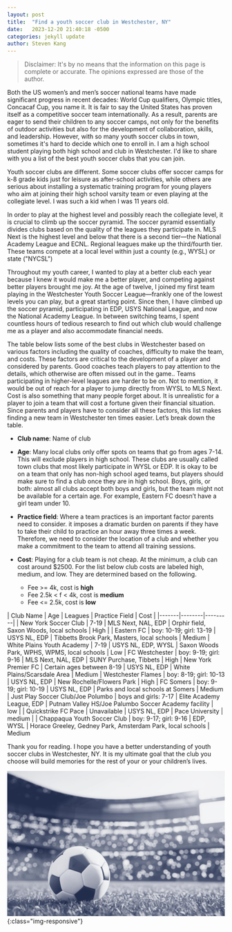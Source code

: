 ```yaml
---
layout: post
title:  "Find a youth soccer club in Westchester, NY"
date:   2023-12-20 21:40:18 -0500
categories: jekyll update
author: Steven Kang
---
```


<!-- You’ll find this post in your `_posts` directory. Go ahead and edit it and re-build the site to see your changes. You can rebuild the site in many different ways, but the most common way is to run `jekyll serve`, which launches a web server and auto-regenerates your site when a file is updated.

Jekyll requires blog post files to be named according to the following format:

`YEAR-MONTH-DAY-title.MARKUP`

Where `YEAR` is a four-digit number, `MONTH` and `DAY` are both two-digit numbers, and `MARKUP` is the file extension representing the format used in the file. After that, include the necessary front matter. Take a look at the source for this post to get an idea about how it works. -->

<!-- Jekyll also offers powerful support for code snippets:

{% highlight ruby %}
def print_hi(name)
  puts "Hi, #{name}"
end
print_hi('Tom')
#=> prints 'Hi, Tom' to STDOUT.
{% endhighlight %} -->

> Disclaimer: It's by no means that the information on this page is complete or accurate. The opinions expressed are those of the author.

Both the US women’s and men’s soccer national teams have made significant progress in recent decades: World Cup qualifiers, Olympic titles, Concacaf Cup, you name it. It is fair to say the United States has proven itself as a competitive soccer team internationally. As a result, parents are eager to send their children to any soccer camps, not only for the benefits of outdoor activities but also for the development of collaboration, skills, and leadership.
However, with so many youth soccer clubs in town, sometimes it's hard to decide which one to enroll in. I am a high school student playing both high school and club in Westchester. I'd like to share with you a list of the best youth soccer clubs that you can join. 

Youth soccer clubs are different.
Some soccer clubs offer soccer camps for k-8 grade kids just for leisure as after-school activities, while others are serious about installing a systematic training program for young players who aim at joining their high school varsity team or even playing at the collegiate level. I was such a kid when I was 11 years old.

In order to play at the highest level and possibly reach the collegiate level, it is crucial to climb up the soccer pyramid. The soccer pyramid essentially divides clubs based on the quality of the leagues they participate in. MLS Next is the highest level and below that there is a second tier—the National Academy League and ECNL. Regional leagues make up the third/fourth tier. These teams compete at a local level within just a county (e.g., WYSL) or state ("NYCSL")

Throughout my youth career, I wanted to play at a better club each year because I knew it would make me a better player, and competing against better players brought me joy. At the age of twelve, I joined my first team playing in the Westchester Youth Soccer League—frankly one of the lowest levels you can play, but a great starting point. Since then, I have climbed up the soccer pyramid, participating in EDP, USYS National League, and now the National Academy League. In between switching teams, I spent countless hours of tedious research to find out which club would challenge me as a player and also accommodate financial needs.

The table below lists some of the best clubs in Westchester based on various factors including the quality of coaches, difficulty to make the team, and costs. These factors are critical to the development of a player and considered by parents. Good coaches teach players to pay attention to the details, which otherwise are often missed out in the game.. Teams participating in higher-level leagues are harder to be on. Not to mention, it would be out of reach for a player to jump directly from WYSL to MLS Next. Cost is also something that many people forget about. It is unrealistic for a player to join a team that will cost a fortune given their financial situation. Since parents and players have to consider all these factors, this list makes finding a new team in Westchester ten times easier. Let’s break down the table.

- **Club name**: Name of club
- **Age**: Many local clubs only offer spots on teams that go from ages 7-14. This will exclude players in high school. These clubs are usually called town clubs that most likely participate in WYSL or EDP. It is okay to be on a team that only has non-high school aged teams, but players should make sure to find a club once they are in high school. 
Boys, girls, or both: almost all clubs accept both boys and girls, but the team might not be available for a certain age. For example, Eastern FC doesn’t have a girl team under 10.
- **Practice field**: Where a team practices is an important factor parents need to consider. it imposes a dramatic burden on parents if they have to take their child to practice an hour away three times a week. Therefore, we need to consider the location of a club and whether you make a commitment to the team to attend all training sessions. 
- **Cost**: Playing for a club team is not cheap. At the minimum, a club can cost around $2500. For the list below club costs are labeled high, medium, and low. They are determined based on the following. 

  - Fee >= 4k, cost is **high**
  - Fee 2.5k < f < 4k, cost is **medium**
  - Fee <= 2.5k, cost is **low**





| Club Name | Age | Leagues | Practice Field  | Cost | 
|-------|--------|---------|
| New York Soccer Club | 7-19 | MLS Next, NAL, EDP | Orphir field, Saxon Woods, local schools |  High |
| Eastern FC | boy: 10-19; girl: 13-19 | USYS NL, EDP | Tibbetts Brook Park, Masters, local schools | Medium
| White Plains Youth Academy  | 7-19 | USYS NL, EDP, WYSL | Saxon Woods Park, WPHS, WPMS, local schools | Low
| FC Westchester | boy: 9-19; girl: 9-16 | MLS Next, NAL, EDP | SUNY Purchase, Tibbets | High
| New York Premier FC | Certain ages between 8-19 | USYS NL, EDP | White Plains/Scarsdale Area | Medium
| Westchester Flames | boy: 8-19; girl: 10-13 | USYS NL, EDP | New Rochelle/Flowers Park | High 
| FC Somers | boy: 9-19; girl: 10-19 | USYS NL, EDP | Parks and local schools at Somers | Medium
| Just Play Soccer Club/Joe Polumbo | boys and girls: 7-17 | Elite Academy League, EDP | Putnam Valley HS/Joe Palumbo Soccer Academy facility | low |
| Quickstrike FC Pace | Unavailable | USYS NL, EDP | Pace University | medium |
| Chappaqua Youth Soccer Club | boy: 9-17; girl: 9-16 | EDP, WYSL | Horace Greeley, Gedney Park, Amsterdam Park, local schools | Medium

Thank you for reading. I hope you have a better understanding of youth soccer clubs in Westchester, NY. It is my ultimate goal that the club you choose will build memories for the rest of your or your children’s lives. 

![image-title-here](/assets/images/soccer.jpg){:class="img-responsive"}
